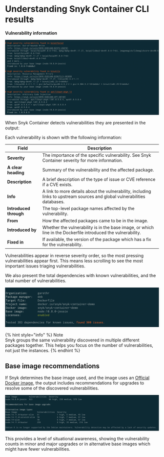 # Understanding Snyk Container CLI results

**Vulnerability information**

![](../../../.gitbook/assets/clivulnerabiilities.png)

When Snyk Container detects vulnerabilities they are presented in the output:

Each vulnerability is shown with the following information:

| **Field**              | **Description**                                                                                                           |
| ---------------------- | ------------------------------------------------------------------------------------------------------------------------- |
| **Severity**           | The importance of the specific vulnerability. See Snyk Container severity for more information.                           |
| **A clear heading**    | Summary of the vulnerability and the affected package.                                                                    |
| **Description**        | A brief description of the type of issue or CVE reference if a CVE exists.                                                |
| **Info**               | A link to more details about the vulnerability, including links to upstream sources and global vulnerabilities databases. |
| **Introduced through** | The top-level package names affected by the vulnerability.                                                                |
| **From**               | How the affected packages came to be in the image.                                                                        |
| **Introduced by**      | Whether the vulnerability is in the base image, or which line in the Dockerfile introduced the vulnerability.             |
| **Fixed in**           | If available, the version of the package which has a fix for the vulnerability.                                           |

Vulnerabilities appear in reverse severity order, so the most pressing vulnerabilities appear first. This means less scrolling to see the most important issues triaging vulnerabilities.

We also present the total dependencies with known vulnerabilities, and the total number of vulnerabilities.

![](../../../.gitbook/assets/clisummary.png)

{% hint style="info" %}
Note\
Snyk groups the same vulnerability discovered in multiple different packages together. This helps you focus on the number of vulnerabilities, not just the instances.
{% endhint %}

## Base image recommendations

If Snyk determines the base image used, and the image uses an [Official Docker image](https://docs.docker.com/docker-hub/official\_images/), the output includes recommendations for upgrades to resolve some of the discovered vulnerabilities.

![](../../../.gitbook/assets/clirecommendations.png)

This provides a level of situational awareness, showing the vulnerability counts in minor and major upgrades or in alternative base images which might have fewer vulnerabilities.
